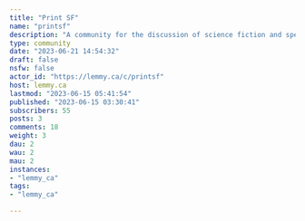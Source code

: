 ```yaml
---
title: "Print SF" 
name: "printsf"
description: "A community for the discussion of science fiction and speculative fiction in print. Rules:- No hate speech, bigotry, homophobia, sexism, racism, etc.- No spam or advertising- No AI generated content, posts, or comments- No piracy or suggesting or linking to piracy- No discussion or submissions of movie, TV, or game related SF"
type: community
date: "2023-06-21 14:54:32"
draft: false
nsfw: false
actor_id: "https://lemmy.ca/c/printsf"
host: lemmy.ca
lastmod: "2023-06-15 05:41:54"
published: "2023-06-15 03:30:41"
subscribers: 55
posts: 3
comments: 18
weight: 3
dau: 2
wau: 2
mau: 2
instances:
- "lemmy_ca"
tags: 
- "lemmy_ca"

---
```

